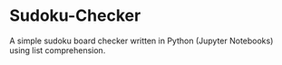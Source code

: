 # Sudoku-Checker
A simple sudoku board checker written in Python (Jupyter Notebooks) using list comprehension. 

